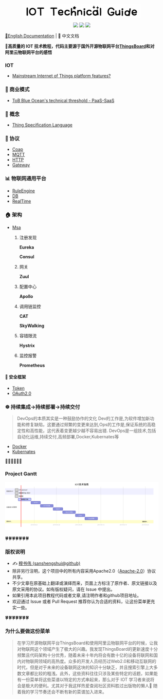 <p align="center">
    <img src="png/logo.png" alt="IOT Technical Guide">
</p>
<p align="center">
    <a href="https://travis-ci.org/sanshengshui/IOT-Technical-Guide"><img src="https://travis-ci.org/sanshengshui/IOT-Technical-Guide.svg?branch=master" /></a>
    <a href="https://github.com/sanshengshui/Groza/blob/master/LICENSE"><img src="https://img.shields.io/badge/license-Apache-000000.svg" /></a>
    <a href="https://github.com/sanshengshui/IOT-Technical-Guide/issues"><img src="http://isitmaintained.com/badge/open/dreamans/syncd.svg" /></a>


[📖English Documentation](README.md) | 📖 中文文档

 **:maple_leaf:高质量的 IOT 技术教程，代码主要源于国外开源物联网平台[ThingsBoard](https://thingsboard.io/)和对阿里云物联网平台的感悟**

### IOT

- [Mainstream Internet of Things platform features?](https://github.com/sanshengshui/IOT-Technical-Guide/wiki/Mainstream-Internet-of-Things-platform-features)

### :couple: 商业模式

- [ToB Blue Ocean's technical threshold - PaaS-SaaS]()

### :scroll: 概念

- [Thing Specification Language]()

### :email: 协议

-  [Coap](https://github.com/sanshengshui/IOT-Technical-Guide/wiki/TSL)
-  [MQTT ]()
-  [HTTP ]()
-  [Gateway]()

### :bar_chart: 物联网通用平台

- [RuleEngine]()
- [DB]()
- [RealTime]()

### :house: 架构

- [Msa]()

  1. 注册发现

     **Eureka**

     **Consul**

  2. 网关

     **Zuul**

  3. 配置中心

     **Apollo**

  4. 调用链监控

     **CAT**

     **SkyWalking**

  5. 容错限流

     **Hystrix**

  6. 监控报警

     **Prometheus**

#### :closed_lock_with_key:  安全框架
- [Token]()
- [OAuth2.0]()

###  :wheel_of_dharma: 持续集成->持续部署->持续交付
>DevOps的本质其实是一种鼓励协作的文化
>Dev的工作是,为软件增加新功能和修复缺陷，这要通过频繁的变更来达到,Ops的工作是,保证系统的高稳定性和高性能，这代表着变更越少越不容易出错.
>DevOps是一组技术,包括自动化运维,持续交付,高频部署,Docker,Kubernates等

- [Docker]()
- [Kubernates]()

:honeybee::honeybee::honeybee::honeybee::honeybee::honeybee:

### Project Gantt

![gantt_en](png/gantt_cn.svg)

:four_leaf_clover::four_leaf_clover::four_leaf_clover::four_leaf_clover::four_leaf_clover::four_leaf_clover::four_leaf_clover:


### 版权说明

- ✍️ [穆书伟 (sanshengshui@github)](https://github.com/sanshengshui)
- 除非另行注明，这个项目中的所有内容采用Apache2.0（[Apache-2.0](http://www.apache.org/licenses/LICENSE-2.0)）协议共享。
- 不少文章在原基础上翻译或演绎而来，页面上方标注了原作者、原文链接以及原文采用的协议。如有版权疑问，请在 Issue 中提出。
- 如果引用本此项目教程代码或者文章,请注明作者和github项目地址。
- 欢迎通过 Issue 或者 Pull Request 推荐你认为合适的资料，让这份菜单更充实一些。

:four_leaf_clover::four_leaf_clover::four_leaf_clover::four_leaf_clover::four_leaf_clover::four_leaf_clover::four_leaf_clover:

### 为什么要做这份菜单

> 在学习开源物联网平台ThingsBoard和使用阿里云物联网平台的时候，让我对物联网这个领域产生了极大的兴趣。我发现ThingsBoard的更新速度十分频繁且代码架构十分优秀，随着未来十年内将会有数十亿的设备将联网和国内对物联网领域的高热度。众多的开发人员经历过Web2.0和移动互联网的时代，但是对于未来的设备联网这块的知识十分缺乏，并且搜索引擎上大多数文章都比较的粗浅。此外，这些资料往往只涉及某些特定的话题，如果能有一份菜单将这些菜谱以特定的方式串起来，那么对于 IOT 学习者来说将会是极大的便利。尤其对于我这样热爱查阅社区资料胜过出版物的懒人:new_moon_with_face: 随着我的学习节奏还会不断有新的菜谱加入进来。
>
